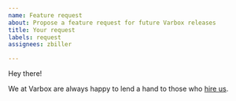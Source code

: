 ```yaml
---
name: Feature request
about: Propose a feature request for future Varbox releases
title: Your request
labels: request
assignees: zbiller

---
```


Hey there! 

We at Varbox are always happy to lend a hand to those who [hire us](https://varbox.io/hire-us).
